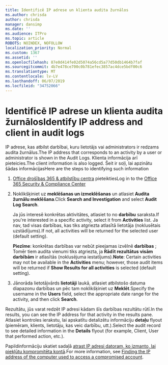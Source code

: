 ```yaml
---
title: Identificē IP adrese un klienta audita žurnālos
ms.author: chrisda
author: chrisda
manager: dansimp
ms.date: ''
ms.audience: ITPro
ms.topic: article
ROBOTS: NOINDEX, NOFOLLOW
localization_priority: Normal
ms.custom: 1367
ms.assetid: ''
ms.openlocfilehash: 87e0d414fe02d5074a56cd5a77d50db1464b7faf
ms.sourcegitcommit: 4b7e478ce700c0b781efec3857ac4dce5bdf00c6
ms.translationtype: MT
ms.contentlocale: lv-LV
ms.lasthandoff: 06/07/2019
ms.locfileid: "34752066"
---
```

# <a name="identify-ip-address-and-client-in-audit-logs"></a><span data-ttu-id="f3524-102">Identificē IP adrese un klienta audita žurnālos</span><span class="sxs-lookup"><span data-stu-id="f3524-102">Identify IP address and client in audit logs</span></span>

<span data-ttu-id="f3524-103">IP adrese, kas atbilst darbībai, kuru lietotājs vai administrators ir redzams audita žurnālus.</span><span class="sxs-lookup"><span data-stu-id="f3524-103">The IP address that corresponds to an activity by a user or administrator is shown in the Audit Logs.</span></span> <span data-ttu-id="f3524-104">Klienta informācija arī pieteicies.</span><span class="sxs-lookup"><span data-stu-id="f3524-104">The client information is also logged.</span></span> <span data-ttu-id="f3524-105">Šeit ir soļi, lai apzinātu šādas informācijas</span><span class="sxs-lookup"><span data-stu-id="f3524-105">Here are the steps to identifying such information</span></span>

1. <span data-ttu-id="f3524-106">[Office drošības 365 & atbilstību centra](https://protection.office.com/) pieteikties</span><span class="sxs-lookup"><span data-stu-id="f3524-106">Log in to the [Office 365 Security & Compliance Center](https://protection.office.com/)</span></span>

2. <span data-ttu-id="f3524-107">Noklikšķiniet uz **meklēšanas un izmeklēšanas** un atlasiet **Audita žurnālu meklēšana**.</span><span class="sxs-lookup"><span data-stu-id="f3524-107">Click **Search and Investigation** and select **Audit Log Search**.</span></span>

   <span data-ttu-id="f3524-108">Ja jūs interesē konkrētas aktivitātes, atlasiet to no **darbību** saraksta.</span><span class="sxs-lookup"><span data-stu-id="f3524-108">If you're interested in a specific activity, select it from **Activities** list.</span></span> <span data-ttu-id="f3524-109">Ja nav, tad visas darbības, kas tiks atgriezta atlasītā lietotāja (noklusētais uzstādījums).</span><span class="sxs-lookup"><span data-stu-id="f3524-109">If not, all activities will be returned for the selected user (default setting).</span></span>

   <span data-ttu-id="f3524-110">**Piezīme**: konkrētas darbības var nebūt pieejamas izvēlnē **darbības** ; Tomēr tiem audita vienumi tiks atgriezta, ja **Rādīt rezultātus visām darbībām** ir atlasītās (noklusējuma iestatījums).</span><span class="sxs-lookup"><span data-stu-id="f3524-110">**Note**: Certain activities may not be available in the **Activities** menu; however, those audit items will be returned if **Show Results for all activities** is selected (default setting).</span></span>

3. <span data-ttu-id="f3524-111">Jānorāda lietotājvārds **lietotāji** laukā, atlasiet atbilstošo datuma diapazonu darbības un pēc tam noklikšķiniet uz **Meklēt**.</span><span class="sxs-lookup"><span data-stu-id="f3524-111">Specify the username in the **Users** field, select the appropriate date range for the activity, and then click **Search**.</span></span>

<span data-ttu-id="f3524-112">Rezultātu, jūs varat redzēt IP adresi kādam šīs darbības rezultātu rūtī.</span><span class="sxs-lookup"><span data-stu-id="f3524-112">In the results, you can see the IP address for that activity in the results pane.</span></span> <span data-ttu-id="f3524-113">Atlasiet kontroles ierakstu, lai apskatītu detalizētu informāciju **detaļu** flyout (piemēram, klients, lietotāju, kas veic darbību, utt.).</span><span class="sxs-lookup"><span data-stu-id="f3524-113">Select the audit record to see detailed information in the **Details** flyout (for example, Client, User that performed action, etc.).</span></span>

<span data-ttu-id="f3524-114">Papildinformāciju skatiet sadaļā [atrast IP adresi datoram, ko izmanto, lai piekļūtu kompromitēta kontā](https://docs.microsoft.com/office365/securitycompliance/auditing-troubleshooting-scenarios#finding-the-ip-address-of-the-computer-used-to-access-a-compromised-account).</span><span class="sxs-lookup"><span data-stu-id="f3524-114">For more information, see [Finding the IP address of the computer used to access a compromised account](https://docs.microsoft.com/office365/securitycompliance/auditing-troubleshooting-scenarios#finding-the-ip-address-of-the-computer-used-to-access-a-compromised-account).</span></span>
